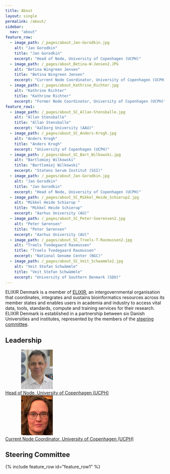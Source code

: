 ```yaml
---
title: About
layout: single
permalink: /about/
sidebar:
  nav: "about"
feature_row:
  - image_path: /_pages/about_Jan-Gorodkin.jpg
    alt: "Jan Gorodkin"
    title: "Jan Gorodkin"
    excerpt: "Head of Node, University of Copenhagen (UCPH)"
  - image_path: /_pages/about_Betina-W-Jensen2.JPG
    alt: "Betina Wingreen Jensen"
    title: "Betina Wingreen Jensen"
    excerpt: "Current Node Coordinator, University of Copenhagen (UCPH)"
  - image_path: /_pages/about_Kathrine_Richter.jpg
    alt: "Kathrine Richter"
    title: "Kathrine Richter"
    excerpt: "Former Node Coordinator, University of Copenhagen (UCPH)"
feature_row1:
  - image_path: /_pages/about_SC_Allan-Stensballe.jpg
    alt: "Allan Stensballe"
    title: "Allan Stensballe"
    excerpt: "Aalborg University (AAU)"
  - image_path: /_pages/about_SC_Anders-Krogh.jpg
    alt: "Anders Krogh"
    title: "Anders Krogh"
    excerpt: "University of Copenhagen (UCPH)"
  - image_path: /_pages/about_SC_Bart_Wilkowski.jpg
    alt: "Bartlomiej Wilkowski"
    title: "Bartlomiej Wilkowski"
    excerpt: "Statens Serum Institut (SSI)"
  - image_path: /_pages/about_Jan-Gorodkin.jpg
    alt: "Jan Gorodkin"
    title: "Jan Gorodkin"
    excerpt: "Head of Node, University of Copenhagen (UCPH)"
  - image_path: /_pages/about_SC_Mikkel_Heide_Schierup2.jpg
    alt: "Mikkel Heide Schierup "
    title: "Mikkel Heide Schierup"
    excerpt: "Aarhus University (AU)"
  - image_path: /_pages/about_SC_Peter-Soerensen2.jpg
    alt: "Peter Sørensen"
    title: "Peter Sørensen"
    excerpt: "Aarhus University (AU)"
  - image_path: /_pages/about_SC_Troels-T-Rasmussen2.jpg
    alt: "Troels Tvedegaard Rasmussen"
    title: "Troels Tvedegaard Rasmussen"
    excerpt: "National Genome Center (NGC)"
  - image_path: /_pages/about_SC_Veit_Schwammle2.jpg
    alt: "Veit Stefan Schwämmle"
    title: "Veit Stefan Schwämmle"
    excerpt: "University of Southern Denmark (SDU)"
---
```


ELIXIR Denmark is a member of [ELIXIR](https://elixir-europe.org/), an intergovernmental organisation that coordinates, integrates and sustains bioinformatics resources across its member states and enables users in academia and industry to access vital data, tools, standards, compute and training services for their research. ELIXIR Denmark is established in a partnership between six Danish Universities and institutes, represented by the members of the [steering committee](/about/#steering-committee). 

## Leadership


<div id="images">
    <a href="">
        <img alt="Jan Gorodkin" src="/_pages/about_Jan-Gorodkin.jpg" width="100" hspace="50" />
        <div class="caption">Head of Node, University of Copenhagen (UCPH)</div>
    </a>
    <a href="">
        <img alt="Betina Wingreen Jensen" src="/_pages/about_Betina-W-Jensen2.JPG" width="100" hspace="50" />
        <div class="caption">Current Node Coordinator, University of Copenhagen (UCPH)</div>
    </a>
</div>

## Steering Committee

{% include feature_row id="feature_row1" %}

